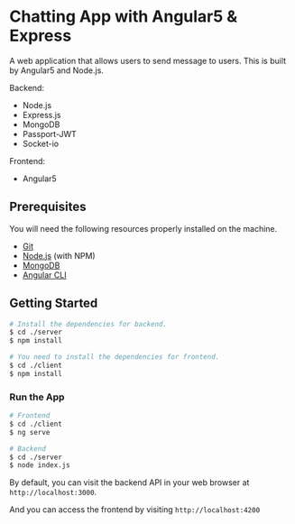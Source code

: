 # Chatting App with Angular5 & Express

A web application that allows users to send message to users. This is built by Angular5 and Node.js.

Backend:

* Node.js
* Express.js
* MongoDB
* Passport-JWT
* Socket-io

Frontend:

* Angular5

## Prerequisites

You will need the following resources properly installed on the machine.

* [Git](https://git-scm.com)
* [Node.js](https://nodejs.org) (with NPM)
* [MongoDB](https://www.mongodb.com)
* [Angular CLI](https://github.com/angular/angular-cli)

## Getting Started

```bash
# Install the dependencies for backend.
$ cd ./server
$ npm install

# You need to install the dependencies for frontend.
$ cd ./client
$ npm install
```

### Run the App

```bash
# Frontend
$ cd ./client
$ ng serve

# Backend
$ cd ./server
$ node index.js
```

By default, you can visit the backend API in your web browser at `http://localhost:3000`.

And you can access the frontend by visiting `http://localhost:4200`
